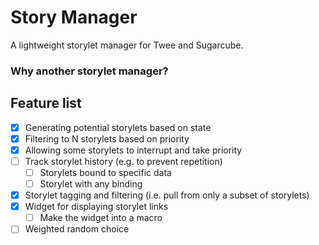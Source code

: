 # Story Manager

A lightweight storylet manager for Twee and Sugarcube.

### Why another storylet manager?



## Feature list

- [X] Generating potential storylets based on state
- [X] Filtering to N storylets based on priority
- [X] Allowing some storylets to interrupt and take priority
- [ ] Track storylet history (e.g. to prevent repetition)
  - [ ]  Storylets bound to specific data
  - [ ]  Storylet with any binding
- [X] Storylet tagging and filtering (i.e. pull from only a subset of storylets)
- [X] Widget for displaying storylet links
  - [ ] Make the widget into a macro
- [ ] Weighted random choice